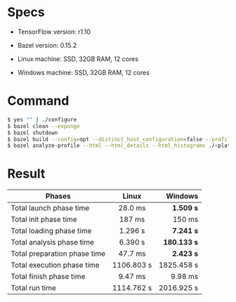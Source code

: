 # Specs

* TensorFlow version: r1.10

* Bazel version: 0.15.2

* Linux machine: SSD, 32GB RAM, 12 cores

* Windows machine: SSD, 32GB RAM, 12 cores

# Command

```sh
$ yes "" | ./configure
$ bazel clean --expunge
$ bazel shutdown
$ bazel build --config=opt --distinct_host_configuration=false --profile=./<platform>-TensorFlow.profile //tensorflow/tools/pip_package:build_pip_package
$ bazel analyze-profile --html --html_details --html_histograms ./<platform>-TensorFlow.profile
```

# Result

| Phases        | Linux         |   Windows    |
| ------------- |:-------------:| -----:|
| Total launch phase time | 28.0 ms | **1.509 s** |
| Total init phase time |  187 ms  | 150 ms |
| Total loading phase time |   1.296 s | **7.241 s** |
| Total analysis phase time |  6.390 s | **180.133 s** |
| Total preparation phase time |   47.7 ms | **2.423 s** |
| Total execution phase time | 1106.803 s  | 1825.458 s |
| Total finish phase time |9.47 ms | 9.98 ms |
| Total run time | 1114.762 s  | 2016.925 s |
